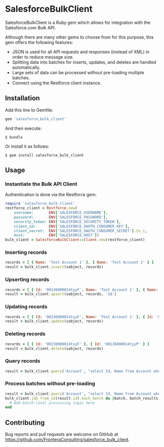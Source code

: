 # SalesforceBulkClient

SalesforceBulkClient is a Ruby gem which allows for integration with the Salesforce.com Bulk API.

Although there are many other gems to choose from for this purpose, this gem offers the following features:

* JSON is used for all API requests and responses (instead of XML) in order to reduce message size.
* Splitting data into batches for inserts, updates, and deletes are handled automatically.
* Large sets of data can be processed without pre-loading multiple batches.
* Connect using the Restforce client instance.

## Installation

Add this line to Gemfile:

```ruby
gem 'salesforce_bulk_client'
```

And then execute:

    $ bundle

Or install it as follows:

    $ gem install salesforce_bulk_client

## Usage

### Instantiate the Bulk API Client

Authentication is done via the Restforce gem:

```ruby
require 'salesforce_bulk_client'
restforce_client = Restforce.new(
    username:       ENV['SALESFORCE_USERNAME'],
    password:       ENV['SALESFORCE_PASSWORD'],
    security_token: ENV['SALESFORCE_SECURITY_TOKEN'],
    client_id:      ENV['SALESFORCE_OAUTH_CONSUMER_KEY'],
    client_secret:  ENV['SALESFORCE_OAUTH_CONSUMER_SECRET'].to_i,
    host:           ENV['SALESFORCE_HOST'])
bulk_client = SalesforceBulkClient::Client.new(restforce_client)
```

### Inserting records

```ruby
records = [ { Name: 'Test Account 1' }, { Name: 'Test Account 2' } ]
result = bulk_client.insert(sobject, records)
```

### Upserting records

```ruby
records = [ { Id: '00136000014tyyF', Name: 'Test Account 1' }, { Name: 'Test Account 2' } ]
result = bulk_client.upsert(sobject, records, 'Id')
```

### Updating records

```ruby
records = [ { Id: '00136000014tyyF', Name: 'Test Account 1' }, { Id: '00136000014tyyP', Name: 'Test Account 2' } ]
result = bulk_client.update(sobject, records)
```

### Deleting records

```ruby
records = [ { Id: '00136000014tyyF' }, { Id: '00136000014tyyP' } ]
result = bulk_client.delete(sobject, records)
```

### Query records

```ruby
result = bulk_client.query('Account', "select Id, Name from Account where Id = '00136000014tyyF'", true)
```

### Process batches without pre-loading
```ruby
result = bulk_client.query('Account', "select Id, Name from Account where Id = '00136000014tyyF'", false)
bulk_client.job_from_id(result.id).each_batch do |batch, batch_results|
  # Add batch-level processing logic here
end
```

## Contributing

Bug reports and pull requests are welcome on GitHub at https://github.com/FronteraConsulting/salesforce_bulk_client.

